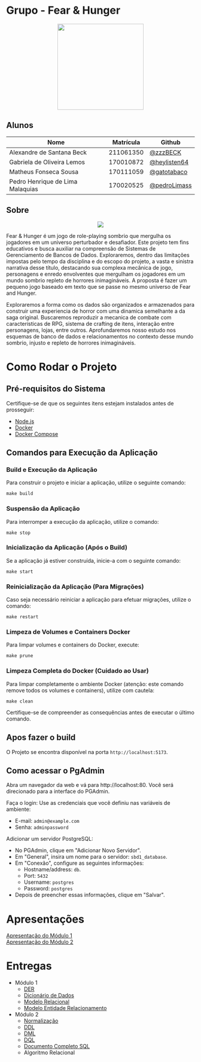 # Grupo - Fear & Hunger

<div align="center">

<div align="center"><img src= "https://i.imgur.com/dTIta6r.png" height="230" width="auto"/></div>

</div>

## Alunos

| Nome                             | Matrícula | Github                                         |
| -------------------------------- | --------- | ---------------------------------------------- |
| Alexandre de Santana Beck        | 211061350 | [@zzzBECK](https://github.com/zzzBECK)         |
| Gabriela de Oliveira Lemos       | 170010872 | [@heylisten64](https://github.com/heylisten64) |
| Matheus Fonseca Sousa            | 170111059 | [@gatotabaco](https://github.com/gatotabaco)   |
| Pedro Henrique de Lima Malaquias | 170020525 | [@pedroLimass](https://github.com/pedroLimass) |

## Sobre

<div align="center"><img src= "https://i.imgur.com/BHClFC4.png" height="" width="auto"/></div>

Fear & Hunger é um jogo de role-playing sombrio que mergulha os jogadores em um universo perturbador e desafiador. Este projeto tem fins educativos e busca auxiliar na compreensão de Sistemas de Gerenciamento de Bancos de Dados. Exploraremos, dentro das limitações impostas pelo tempo da disciplina e do escopo do projeto, a vasta e sinistra narrativa desse título, destacando sua complexa mecânica de jogo, personagens e enredo envolventes que mergulham os jogadores em um mundo sombrio repleto de horrores inimagináveis. A proposta é fazer um pequeno jogo baseado em texto que se passe no mesmo universo de Fear and Hunger.

Exploraremos a forma como os dados são organizados e armazenados para construir uma experiencia de horror com uma dinamica semelhante a da saga original. Buscaremos reproduzir a mecanica de combate com características de RPG, sistema de crafting de itens, interação entre personagens, lojas, entre outros. Aprofundaremos nosso estudo nos esquemas de banco de dados e relacionamentos no contexto desse mundo sombrio, injusto e repleto de horrores inimagináveis.

# Como Rodar o Projeto

## Pré-requisitos do Sistema

Certifique-se de que os seguintes itens estejam instalados antes de prosseguir:

- [Node.js](https://nodejs.org/en/)
- [Docker](https://docs.docker.com/engine/installation/)
- [Docker Compose](https://docs.docker.com/compose/install/)

## Comandos para Execução da Aplicação

### Build e Execução da Aplicação

Para construir o projeto e iniciar a aplicação, utilize o seguinte comando:

```
make build
```

### Suspensão da Aplicação

Para interromper a execução da aplicação, utilize o comando:

```
make stop
```

### Inicialização da Aplicação (Após o Build)

Se a aplicação já estiver construída, inicie-a com o seguinte comando:

```
make start
```

### Reinicialização da Aplicação (Para Migrações)

Caso seja necessário reiniciar a aplicação para efetuar migrações, utilize o comando:

```
make restart
```


### Limpeza de Volumes e Containers Docker

Para limpar volumes e containers do Docker, execute:

```
make prune
```

### Limpeza Completa do Docker (Cuidado ao Usar)

Para limpar completamente o ambiente Docker (atenção: este comando remove todos os volumes e containers), utilize com cautela:

```
make clean
```

Certifique-se de compreender as consequências antes de executar o último comando.

## Apos fazer o build

O Projeto se encontra disponível na porta `http://localhost:5173`.

## Como acessar o PgAdmin
 Abra um navegador da web e vá para http://localhost:80. Você será direcionado para a interface do PGAdmin.

 Faça o login: Use as credenciais que você definiu nas variáveis de ambiente:
  - E-mail: `admin@example.com`
  - Senha: `adminpassword`

Adicionar um servidor PostgreSQL:

- No PGAdmin, clique em "Adicionar Novo Servidor".
- Em "General", insira um nome para o servidor: `sbd1_database`.
- Em "Conexão", configure as seguintes informações:
  - Hostname/address: `db`.
  - Port: `5432`
  - Username: `postgres`
  - Password: `postgres`
-  Depois de preencher essas informações, clique em "Salvar".

# Apresentações
[Apresentação do Módulo 1](https://youtu.be/hq5K7pO5bPs) <br>
[Apresentação do Módulo 2](https://www.youtube.com/watch?v=rAxV4Q2LYVc) <br>

# Entregas

- Módulo 1
  - [DER](https://sbd1.github.io/2023.2_Fear_and_Hunger/#/./modulo_01/der)
  - [Dicionário de Dados](https://sbd1.github.io/2023.2_Fear_and_Hunger/#/./modulo_01/dicionarioDeDados)
  - [Modelo Relacional](https://sbd1.github.io/2023.2_Fear_and_Hunger/#/./modulo_01/modeloRelacional)
  - [Modelo Entidade Relacionamento](https://sbd1.github.io/2023.2_Fear_and_Hunger/#/./modulo_01/modeloEntidadeRelacionamento)
- Módulo 2
  - [Normalização](https://github.com/SBD1/2023.2_Fear_and_Hunger/blob/main/docs/modulo_02/normalizacao.md)   
  - [DDL](https://github.com/SBD1/2023.2_Fear_and_Hunger/blob/main/sql/DDL.sql)
  - [DML](https://github.com/SBD1/2023.2_Fear_and_Hunger/blob/main/sql/DML.sql)
  - [DQL](https://github.com/SBD1/2023.2_Fear_and_Hunger/blob/main/sql/DQL.sql)
  - [Documento Completo SQL](https://github.com/SBD1/2023.2_Fear_and_Hunger/tree/main/pdf)
  - Algoritmo Relacional

